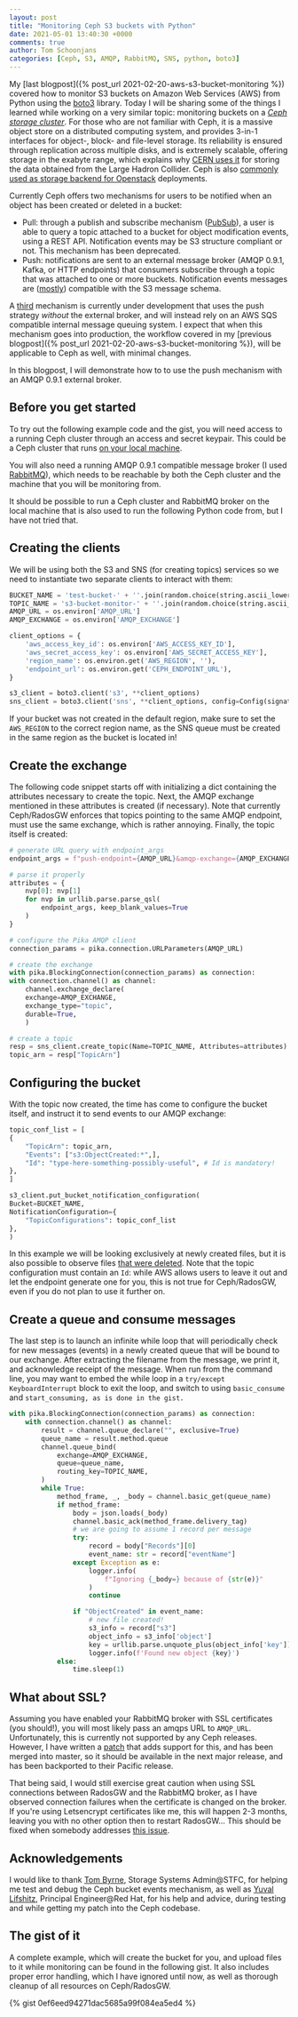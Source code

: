 ```yaml
---
layout: post
title: "Monitoring Ceph S3 buckets with Python"
date: 2021-05-01 13:40:30 +0000
comments: true
author: Tom Schoonjans
categories: [Ceph, S3, AMQP, RabbitMQ, SNS, python, boto3]
---
```


My [last blogpost]({% post_url 2021-02-20-aws-s3-bucket-monitoring %}) covered how to monitor S3 buckets on Amazon Web Services (AWS) from Python using the [boto3](https://boto3.amazonaws.com/v1/documentation/api/latest/index.html) library. Today I will be sharing some of the things I learned while working on a very similar topic: monitoring buckets on a _[Ceph storage cluster](https://ceph.io)_. For those who are not familiar with Ceph, it is a massive object store on a distributed computing system, and provides 3-in-1 interfaces for object-, block- and file-level storage. Its reliability is ensured through replication across multiple disks, and is extremely scalable, offering storage in the exabyte range, which explains why [CERN uses it](https://indico.cern.ch/event/765214/contributions/3517140/attachments/1908787/3154067/Echo-TomByrne.pdf) for storing the data obtained from the Large Hadron Collider. Ceph is also [commonly used as storage backend for Openstack](https://docs.ceph.com/en/latest/rbd/rbd-openstack/) deployments.

Currently Ceph offers two mechanisms for users to be notified when an object has been created or deleted in a bucket:

* Pull: through a publish and subscribe mechanism ([PubSub](https://docs.ceph.com/en/latest/radosgw/pubsub-module/)), a user is able to query a topic attached to a bucket for object modification events, using a REST API. Notification events may be S3 structure compliant or not. This mechanism has been deprecated.
* Push: notifications are sent to an external message broker (AMQP 0.9.1, Kafka, or HTTP endpoints) that consumers subscribe through a topic that was attached to one or more buckets. Notification events messages are ([mostly](https://tracker.ceph.com/issues/50115)) compatible with the S3 message schema.

A [third](https://fosdem.org/2021/schedule/event/sds_ceph_rgw_serverless/) mechanism is currently under development that uses the push strategy _without_ the external broker, and will instead rely on an AWS SQS compatible internal message queuing system. I expect that when this mechanism goes into production, the workflow covered in my [previous blogpost]({% post_url 2021-02-20-aws-s3-bucket-monitoring %}), will be applicable to Ceph as well, with minimal changes.

In this blogpost, I will demonstrate how to to use the push mechanism with an AMQP 0.9.1 external broker.

## Before you get started

To try out the following example code and the gist, you will need access to a running Ceph cluster through an access and secret keypair. This could be a Ceph cluster that runs [on your local machine](https://docs.ceph.com/en/latest/dev/quick_guide/#running-a-development-deployment).

You will also need a running AMQP 0.9.1 compatible message broker (I used [RabbitMQ](https://www.rabbitmq.com)), which needs to be reachable by both the Ceph cluster and the machine that you will be monitoring from.

It should be possible to run a Ceph cluster and RabbitMQ broker on the local machine that is also used to run the following Python code from, but I have not tried that.

## Creating the clients

We will be using both the S3 and SNS (for creating topics) services so we need to instantiate two separate clients to interact with them:

```python
BUCKET_NAME = 'test-bucket-' + ''.join(random.choice(string.ascii_lowercase) for i in range(10))
TOPIC_NAME = 's3-bucket-monitor-' + ''.join(random.choice(string.ascii_lowercase) for i in range(10))
AMQP_URL = os.environ['AMQP_URL']
AMQP_EXCHANGE = os.environ['AMQP_EXCHANGE']

client_options = {
    'aws_access_key_id': os.environ['AWS_ACCESS_KEY_ID'],
    'aws_secret_access_key': os.environ['AWS_SECRET_ACCESS_KEY'],
    'region_name': os.environ.get('AWS_REGION', ''),
    'endpoint_url': os.environ.get('CEPH_ENDPOINT_URL'),
}

s3_client = boto3.client('s3', **client_options)
sns_client = boto3.client('sns', **client_options, config=Config(signature_version="s3"))
```

If your bucket was not created in the default region, make sure to set the `AWS_REGION` to the correct region name, as the SNS queue must be created in the same region as the bucket is located in!

## Create the exchange

The following code snippet starts off with initializing a dict containing the attributes necessary to create the topic.
Next, the AMQP exchange mentioned in these attributes is created (if necessary). Note that currently Ceph/RadosGW enforces that topics pointing to the same AMQP endpoint, must use the same exchange, which is rather annoying. Finally, the topic itself is created:

```python
# generate URL query with endpoint_args
endpoint_args = f"push-endpoint={AMQP_URL}&amqp-exchange={AMQP_EXCHANGE}&amqp-ack-level=broker"

# parse it properly
attributes = {
    nvp[0]: nvp[1]
    for nvp in urllib.parse.parse_qsl(
        endpoint_args, keep_blank_values=True
    )
}

# configure the Pika AMQP client
connection_params = pika.connection.URLParameters(AMQP_URL)

# create the exchange
with pika.BlockingConnection(connection_params) as connection:
with connection.channel() as channel:
    channel.exchange_declare(
	exchange=AMQP_EXCHANGE,
	exchange_type="topic",
	durable=True,
    )

# create a topic
resp = sns_client.create_topic(Name=TOPIC_NAME, Attributes=attributes)
topic_arn = resp["TopicArn"]

```

## Configuring the bucket

With the topic now created, the time has come to configure the bucket itself, and instruct it to send events to our AMQP exchange:

```python
topic_conf_list = [
{
    "TopicArn": topic_arn,
    "Events": ["s3:ObjectCreated:*",],
    "Id": "type-here-something-possibly-useful", # Id is mandatory!
},
]

s3_client.put_bucket_notification_configuration(
Bucket=BUCKET_NAME,
NotificationConfiguration={
    "TopicConfigurations": topic_conf_list
},
)
```

In this example we will be looking exclusively at newly created files, but it is also possible to observe files [that were deleted](https://docs.ceph.com/en/latest/radosgw/s3-notification-compatibility/#event-types). Note that the topic configuration must contain an `Id`: while AWS allows users to leave it out and let the endpoint generate one for you, this is not true for Ceph/RadosGW, even if you do not plan to use it further on.

## Create a queue and consume messages

The last step is to launch an infinite while loop that will periodically check for new messages (events) in a newly created queue that will be bound to our exchange. After extracting the filename from the message, we print it, and acknowledge receipt of the message. When run from the command line, you may want to embed the while loop in a `try/except KeyboardInterrupt` block to exit the loop, and switch to using `basic_consume` and `start_consuming, as is done in the gist.`

```python
with pika.BlockingConnection(connection_params) as connection:
    with connection.channel() as channel:
    	result = channel.queue_declare("", exclusive=True)
        queue_name = result.method.queue
        channel.queue_bind(
            exchange=AMQP_EXCHANGE,
            queue=queue_name,
            routing_key=TOPIC_NAME,
        )
        while True:
            method_frame, _, _body = channel.basic_get(queue_name)
            if method_frame:
                body = json.loads(_body)
                channel.basic_ack(method_frame.delivery_tag)
                # we are going to assume 1 record per message
                try:
                    record = body["Records"][0]
                    event_name: str = record["eventName"]
                except Exception as e:
                    logger.info(
                        f"Ignoring {_body=} because of {str(e)}"
                    )
                    continue

                if "ObjectCreated" in event_name:
                    # new file created!
                    s3_info = record["s3"]
                    object_info = s3_info['object']
                    key = urllib.parse.unquote_plus(object_info['key'])
                    logger.info(f'Found new object {key}')
            else:
                time.sleep(1)
```

## What about SSL?

Assuming you have enabled your RabbitMQ broker with SSL certificates (you should!), you will most likely pass an amqps URL to `AMQP_URL`. Unfortunately, this is currently not supported by any Ceph releases. However, I have written a [patch](https://github.com/ceph/ceph/pull/39392/commits/1418bcc1dc3f22257fec840556902b4bf88932b8) that adds support for this, and has been merged into master, so it should be available in the next major release, and has been backported to their Pacific release.

That being said, I would still exercise great caution when using SSL connections between RadosGW and the RabbitMQ broker, as I have observed connection failures when the certificate is changed on the broker. If you're using Letsencrypt certificates like me, this will happen 2-3 months, leaving you with no other option then to restart RadosGW... This should be fixed when somebody addresses [this issue](https://tracker.ceph.com/issues/49033).

## Acknowledgements

I would like to thank [Tom Byrne](https://www.linkedin.com/in/tom-byrne-960016bb/), Storage Systems Admin@STFC, for helping me test and debug the Ceph bucket events mechanism, as well as [Yuval Lifshitz](https://www.linkedin.com/in/yuvallifshitz/), Principal Engineer@Red Hat, for his help and advice, during testing and while getting my patch into the Ceph codebase.

## The gist of it

A complete example, which will create the bucket for you, and upload files to it while monitoring can be found in the following gist. It also includes proper error handling, which I have ignored until now, as well as thorough cleanup of all resources on Ceph/RadosGW.

{% gist 0ef6eed94271dac5685a99f084ea5ed4 %}
